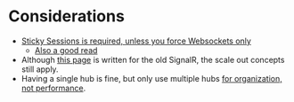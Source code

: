 # Considerations

* [Sticky Sessions is required, unless you force Websockets only](https://github.com/aspnet/SignalR/issues/2002#issuecomment-383622076)
  * [Also a good read](https://rolandguijt.com/scaling-out-your-asp-net-core-signalr-application/)
* Although [this page](https://docs.microsoft.com/en-us/aspnet/signalr/overview/performance/scaleout-in-signalr) is written for the old SignalR, the scale out concepts still apply.
* Having a single hub is fine, but only use multiple hubs [for organization, not performance](https://stackoverflow.com/a/22151160).